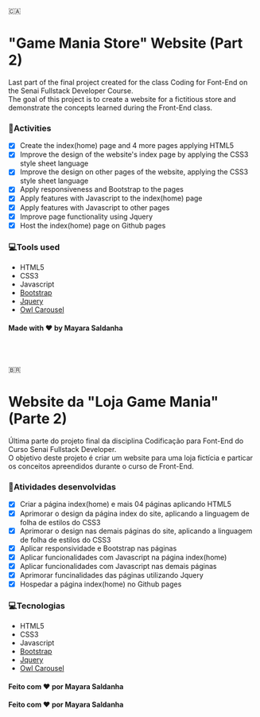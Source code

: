 :canada:
# "Game Mania Store" Website (Part 2)
Last part of the final project created for the class Coding for Font-End on the Senai Fullstack Developer Course.<br/>
The goal of this project is to create a website for a fictitious store and demonstrate the concepts learned during the Front-End class.

### 📄Activities
- [x] Create the index(home) page and 4 more pages applying HTML5
- [x] Improve the design of the website's index page by applying the CSS3 style sheet language
- [x] Improve the design on other pages of the website, applying the CSS3 style sheet language
- [x] Apply responsiveness and Bootstrap to the pages
- [x] Apply features with Javascript to the index(home) page
- [x] Apply features with Javascript to other pages
- [x] Improve page functionality using Jquery
- [x] Host the index(home) page on Github pages

### 💻Tools used
- HTML5
- CSS3
- Javascript
- [Bootstrap](https://getbootstrap.com/)
- [Jquery](https://jquery.com/)
- [Owl Carousel](https://owlcarousel2.github.io/OwlCarousel2/)
  
#### Made with ❤️ by Mayara Saldanha

<br/>
<br/>

:brazil:
# Website da "Loja Game Mania" (Parte 2)
Última parte do projeto final da disciplina Codificação para Font-End do Curso Senai Fullstack Developer.<br/>
O objetivo deste projeto é criar um website para uma loja fictícia e particar os conceitos apreendidos durante o curso de Front-End.

### 📄Atividades desenvolvidas
- [x] Criar a página index(home) e mais 04 páginas aplicando HTML5 
- [x] Aprimorar o design da página index do site, aplicando a linguagem de folha de estilos do CSS3
- [x] Aprimorar o design nas demais páginas do site, aplicando a linguagem de folha de estilos do CSS3
- [x] Aplicar responsividade e Bootstrap nas páginas
- [x] Aplicar funcionalidades com Javascript na página index(home)
- [x] Aplicar funcionalidades com Javascript nas demais páginas
- [x] Aprimorar funcinalidades das páginas utilizando Jquery
- [x] Hospedar a página index(home) no Github pages

### 💻Tecnologias
- HTML5
- CSS3
- Javascript
- [Bootstrap](https://getbootstrap.com/)
- [Jquery](https://jquery.com/)
- [Owl Carousel](https://owlcarousel2.github.io/OwlCarousel2/)

#### Feito com ❤️ por Mayara Saldanha

#### Feito com ❤️ por Mayara Saldanha
